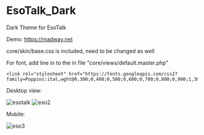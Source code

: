 # EsoTalk_Dark
Dark Theme for EsoTalk 

Demo: https://madway.net

core/skin/base.css is included, need to be changed as well

For font, add line in to the <head> in file "core/views/default.master.php"
```
<link rel="stylesheet" href="https://fonts.googleapis.com/css2?family=Poppins:ital,wght@0,300;0,400;0,500;0,600;0,700;0,800;0,900;1,300;1,400;1,500&amp;display=swap">
```
  
  Desktop view:
  
  ![esotalk](https://user-images.githubusercontent.com/64708726/153757550-556da016-c870-4b41-8c8c-b309cab9b8b9.jpg)
  ![eso2](https://user-images.githubusercontent.com/64708726/153757555-f3c7b95f-e1ef-4bdf-962b-0d2b24e5304a.jpg)
  
  Mobile:
  
![eso3](https://user-images.githubusercontent.com/64708726/153757564-d061de3e-53a4-4971-8bc1-84f2de338959.jpg)
